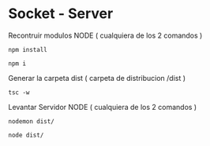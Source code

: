 # Socket - Server

Recontruir modulos NODE ( cualquiera de los 2 comandos )

```
npm install

npm i
```

Generar la carpeta dist ( carpeta de distribucion /dist )

```
tsc -w
```

Levantar Servidor NODE ( cualquiera de los 2 comandos )

```
nodemon dist/

node dist/
```
